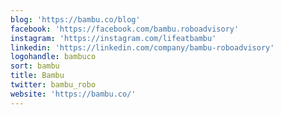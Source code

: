 ```yaml
---
blog: 'https://bambu.co/blog'
facebook: 'https://facebook.com/bambu.roboadvisory'
instagram: 'https://instagram.com/lifeatbambu'
linkedin: 'https://linkedin.com/company/bambu-roboadvisory'
logohandle: bambuco
sort: bambu
title: Bambu
twitter: bambu_robo
website: 'https://bambu.co/'
---
```

